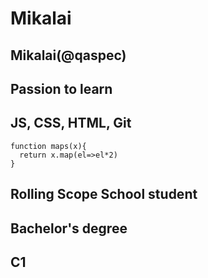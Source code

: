 # Mikalai
## Mikalai(@qaspec)
## Passion to learn
## JS, CSS, HTML, Git
```
function maps(x){
  return x.map(el=>el*2)
}
 ```
## Rolling Scope School student 
## Bachelor's degree
## C1
